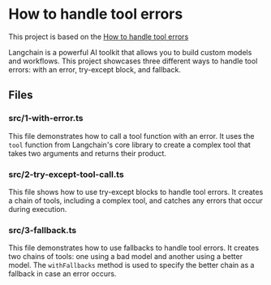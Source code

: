 # How to handle tool errors

This project is based on the [How to handle tool errors](https://js.langchain.com/docs/how_to/tools_error/)

Langchain is a powerful AI toolkit that allows you to build custom models
and workflows. This project showcases three different ways to handle tool
errors: with an error, try-except block, and fallback.

## Files

### src/1-with-error.ts

This file demonstrates how to call a tool function with an error. It uses
the `tool` function from Langchain's core library to create a complex tool
that takes two arguments and returns their product.

### src/2-try-except-tool-call.ts

This file shows how to use try-except blocks to handle tool errors. It
creates a chain of tools, including a complex tool, and catches any errors
that occur during execution.

### src/3-fallback.ts

This file demonstrates how to use fallbacks to handle tool errors. It
creates two chains of tools: one using a bad model and another using a
better model. The `withFallbacks` method is used to specify the better
chain as a fallback in case an error occurs.
